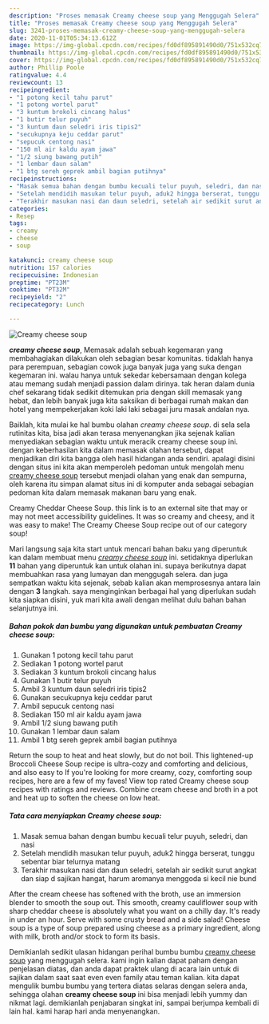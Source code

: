 ```yaml
---
description: "Proses memasak Creamy cheese soup yang Menggugah Selera"
title: "Proses memasak Creamy cheese soup yang Menggugah Selera"
slug: 3241-proses-memasak-creamy-cheese-soup-yang-menggugah-selera
date: 2020-11-01T05:34:13.612Z
image: https://img-global.cpcdn.com/recipes/fd0df895891490d0/751x532cq70/creamy-cheese-soup-foto-resep-utama.jpg
thumbnail: https://img-global.cpcdn.com/recipes/fd0df895891490d0/751x532cq70/creamy-cheese-soup-foto-resep-utama.jpg
cover: https://img-global.cpcdn.com/recipes/fd0df895891490d0/751x532cq70/creamy-cheese-soup-foto-resep-utama.jpg
author: Phillip Poole
ratingvalue: 4.4
reviewcount: 13
recipeingredient:
- "1 potong kecil tahu parut"
- "1 potong wortel parut"
- "3 kuntum brokoli cincang halus"
- "1 butir telur puyuh"
- "3 kuntum daun seledri iris tipis2"
- "secukupnya keju ceddar parut"
- "sepucuk centong nasi"
- "150 ml air kaldu ayam jawa"
- "1/2 siung bawang putih"
- "1 lembar daun salam"
- "1 btg sereh geprek ambil bagian putihnya"
recipeinstructions:
- "Masak semua bahan dengan bumbu kecuali telur puyuh, seledri, dan nasi"
- "Setelah mendidih masukan telur puyuh, aduk2 hingga berserat, tunggu sebentar biar telurnya matang"
- "Terakhir masukan nasi dan daun seledri, setelah air sedikit surut angkat dan siap d sajikan hangat, harum aromanya menggoda si kecil nie bund"
categories:
- Resep
tags:
- creamy
- cheese
- soup

katakunci: creamy cheese soup 
nutrition: 157 calories
recipecuisine: Indonesian
preptime: "PT23M"
cooktime: "PT32M"
recipeyield: "2"
recipecategory: Lunch

---
```



![Creamy cheese soup](https://img-global.cpcdn.com/recipes/fd0df895891490d0/751x532cq70/creamy-cheese-soup-foto-resep-utama.jpg)

<b><i>creamy cheese soup</i></b>, Memasak adalah sebuah kegemaran yang membahagiakan dilakukan oleh sebagian besar komunitas. tidaklah hanya para perempuan, sebagian cowok juga banyak juga yang suka dengan kegemaran ini. walau hanya untuk sekedar kebersamaan dengan kolega atau memang sudah menjadi passion dalam dirinya. tak heran dalam dunia chef sekarang tidak sedikit ditemukan pria dengan skill memasak yang hebat, dan lebih banyak juga kita saksikan di berbagai rumah makan dan hotel yang mempekerjakan koki laki laki sebagai juru masak andalan nya.

Baiklah, kita mulai ke hal bumbu olahan <i>creamy cheese soup</i>. di sela sela rutinitas kita, bisa jadi akan terasa menyenangkan jika sejenak kalian menyediakan sebagian waktu untuk meracik creamy cheese soup ini. dengan keberhasilan kita dalam memasak olahan tersebut, dapat menjadikan diri kita bangga oleh hasil hidangan anda sendiri. apalagi disini dengan situs ini kita akan memperoleh pedoman untuk mengolah menu <u>creamy cheese soup</u> tersebut menjadi olahan yang enak dan sempurna, oleh karena itu simpan alamat situs ini di komputer anda sebagai sebagian pedoman kita dalam memasak makanan baru yang enak.

Creamy Cheddar Cheese Soup. this link is to an external site that may or may not meet accessibility guidelines. It was so creamy and cheesy, and it was easy to make! The Creamy Cheese Soup recipe out of our category soup!


Mari langsung saja kita start untuk mencari bahan baku yang diperuntuk kan dalam membuat menu <u><i>creamy cheese soup</i></u> ini. setidaknya diperlukan <b>11</b> bahan yang diperuntuk kan untuk olahan ini. supaya berikutnya dapat membuahkan rasa yang lumayan dan menggugah selera. dan juga sempatkan waktu kita sejenak, sebab kalian akan memprosesnya antara lain dengan <b>3</b> langkah. saya menginginkan berbagai hal yang diperlukan sudah kita siapkan disini, yuk mari kita awali dengan melihat dulu bahan bahan selanjutnya ini.

<!--inarticleads1-->

##### Bahan pokok dan bumbu yang digunakan untuk pembuatan Creamy cheese soup:

1. Gunakan 1 potong kecil tahu parut
1. Sediakan 1 potong wortel parut
1. Sediakan 3 kuntum brokoli cincang halus
1. Gunakan 1 butir telur puyuh
1. Ambil 3 kuntum daun seledri iris tipis2
1. Gunakan secukupnya keju ceddar parut
1. Ambil sepucuk centong nasi
1. Sediakan 150 ml air kaldu ayam jawa
1. Ambil 1/2 siung bawang putih
1. Gunakan 1 lembar daun salam
1. Ambil 1 btg sereh geprek ambil bagian putihnya


Return the soup to heat and heat slowly, but do not boil. This lightened-up Broccoli Cheese Soup recipe is ultra-cozy and comforting and delicious, and also easy to If you&#39;re looking for more creamy, cozy, comforting soup recipes, here are a few of my faves! View top rated Creamy cheese soup recipes with ratings and reviews. Combine cream cheese and broth in a pot and heat up to soften the cheese on low heat. 

<!--inarticleads2-->

##### Tata cara menyiapkan Creamy cheese soup:

1. Masak semua bahan dengan bumbu kecuali telur puyuh, seledri, dan nasi
1. Setelah mendidih masukan telur puyuh, aduk2 hingga berserat, tunggu sebentar biar telurnya matang
1. Terakhir masukan nasi dan daun seledri, setelah air sedikit surut angkat dan siap d sajikan hangat, harum aromanya menggoda si kecil nie bund


After the cream cheese has softened with the broth, use an immersion blender to smooth the soup out. This smooth, creamy cauliflower soup with sharp cheddar cheese is absolutely what you want on a chilly day. It&#39;s ready in under an hour. Serve with some crusty bread and a side salad! Cheese soup is a type of soup prepared using cheese as a primary ingredient, along with milk, broth and/or stock to form its basis. 

Demikianlah sedikit ulasan hidangan perihal bumbu bumbu <u>creamy cheese soup</u> yang menggugah selera. kami ingin kalian dapat paham dengan penjelasan diatas, dan anda dapat praktek ulang di acara lain untuk di sajikan dalam saat saat even even family atau teman kalian. kita dapat mengulik bumbu bumbu yang tertera diatas selaras dengan selera anda, sehingga olahan <b>creamy cheese soup</b> ini bisa menjadi lebih yummy dan nikmat lagi. demikianlah penjabaran singkat ini, sampai berjumpa kembali di lain hal. kami harap hari anda menyenangkan.
